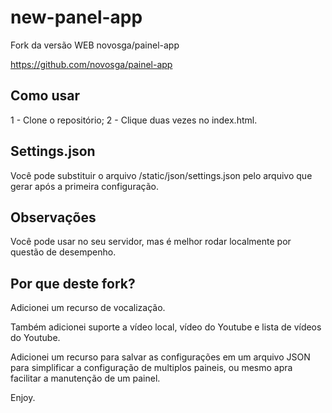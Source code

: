 # new-panel-app
Fork da versão WEB novosga/painel-app

https://github.com/novosga/painel-app

## Como usar
1 - Clone o repositório;
2 - Clique duas vezes no index.html.

## Settings.json
Você pode substituir o arquivo /static/json/settings.json pelo arquivo que gerar após a primeira configuração.

## Observações
Você pode usar no seu servidor, mas é melhor rodar localmente por questão de desempenho.

## Por que deste fork?

Adicionei um recurso de vocalização.

Também adicionei suporte a vídeo local, vídeo do Youtube e lista de vídeos do Youtube.

Adicionei um recurso para salvar as configurações em um arquivo JSON para simplificar a configuração de multiplos paineis, ou mesmo apra facilitar a manutenção de um painel.

Enjoy.
